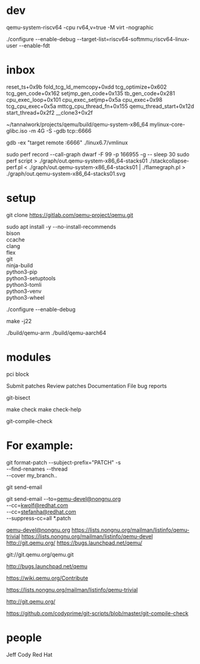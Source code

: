 
# dev

qemu-system-riscv64 -cpu rv64,v=true -M virt -nographic

./configure --enable-debug --target-list=riscv64-softmmu,riscv64-linux-user --enable-fdt

# inbox

reset_ts+0x9b
fold_tcg_ld_memcopy+0xdd
tcg_optimize+0x602
tcg_gen_code+0x162
setjmp_gen_code+0x135
tb_gen_code+0x281
cpu_exec_loop+0x101
cpu_exec_setjmp+0x5a
cpu_exec+0x98
tcg_cpu_exec+0x5a
mttcg_cpu_thread_fn+0x155
qemu_thread_start+0x12d
start_thread+0x2f2
__clone3+0x2f

~/tannalwork/projects/qemu/build/qemu-system-x86_64 mylinux-core-glibc.iso -m 4G -S -gdb tcp::6666

gdb -ex "target remote :6666" ./linux6.7/vmlinux

sudo perf record --call-graph dwarf -F 99 -p 166955 -g -- sleep 30
sudo perf script > ./graph/out.qemu-system-x86_64-stacks01
./stackcollapse-perf.pl < ./graph/out.qemu-system-x86_64-stacks01 | ./flamegraph.pl > ./graph/out.qemu-system-x86_64-stacks01.svg


# setup

git clone https://gitlab.com/qemu-project/qemu.git

sudo apt install -y --no-install-recommends \
        bison \
        ccache \
        clang  \
        flex \
        git \
        ninja-build \
        python3-pip \
        python3-setuptools \
        python3-tomli \
        python3-venv \
        python3-wheel

./configure --enable-debug 

make -j22

./build/qemu-arm
./build/qemu-aarch64


# modules

pci block

Submit patches
Review patches
Documentation
File bug reports

git-bisect

make check
make check-help


git-compile-check

# For example:
git format-patch --subject-prefix="PATCH" -s \
                 --find-renames --thread     \
                 --cover my_branch..


git send-email

git send-email --to=qemu-devel@nongnu.org \
               --cc=kwolf@redhat.com      \
               --cc=stefanha@redhat.com   \
               --suppress-cc=all *.patch


qemu-devel@nongnu.org
https://lists.nongnu.org/mailman/listinfo/qemu-trivial
https://lists.nongnu.org/mailman/listinfo/qemu-devel
http://git.qemu.org/
https://bugs.launchpad.net/qemu/

git://git.qemu.org/qemu.git

http://bugs.launchpad.net/qemu

https://wiki.qemu.org/Contribute

https://lists.nongnu.org/mailman/listinfo/qemu-trivial

http://git.qemu.org/

https://github.com/codyprime/git-scripts/blob/master/git-compile-check

# people

Jeff Cody Red Hat